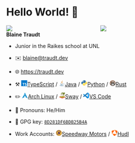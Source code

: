 # Hello World! 👋

[<img align="right" width="50%" src="https://github-readme-stats.vercel.app/api/top-langs/?username=blaine-t&theme=dark&layout=compact">](https://github.com/blaine-t/github-readme-stats#gh-dark-mode-only)

[<img align="right" width="50%" src="https://github-readme-stats.vercel.app/api/top-langs/?username=blaine-t&layout=compact">](https://github.com/blaine-t/github-readme-stats#gh-light-mode-only)

**Blaine Traudt**

- Junior in the Raikes school at UNL
- ✉️ [blaine@traudt.dev](mailto:blaine@traudt.dev)
- 🌐 https://traudt.dev

- ⚒️ [<img src="img/typeScript.svg" width="16" height="16">TypeScript](https://github.com/Unofficial-LSW-Programming-Club/studors) / [<img src="img/java.png" width="16" height="16">Java](https://github.com/blaine-t/sgJava) / [<img src="img/python.png" width="16" height="16">Python](https://github.com/blaine-t/fwd_outlook_graph) / [<img src="img/rust.png" width="16" height="16">Rust](https://github.com/BALD-rs/lucky-liars)

- ✏️ [<img src="img/arch.png" width="16" height="16">Arch Linux](https://wiki.archlinux.org/title/Arch_Linux) / [<img src="img/sway.svg" width="16" height="16">Sway](https://swaywm.org/) / [<img src="img/code.png" width="16" height="16">VS Code](https://code.visualstudio.com/docs)

- 👨 Pronouns: He/Him

- 🔑 GPG key: [`8D281DF6BDB25B4A`](https://github.com/blaine-t.gpg)

- Work Accounts: [<img src="img/speedwayMotors.png" width="16" height="16">Speedway Motors](https://github.com/blaine-traudt-speedway) / [<img src="img/hudl.png" width="16" height="16">Hudl](https://github.com/blaine-traudt-hudl)

<!---
blaine-t/blaine-t is a ✨ special ✨ repository because its `README.md` (this file) appears on your GitHub profile.
You can click the Preview link to take a look at your changes.
--->

